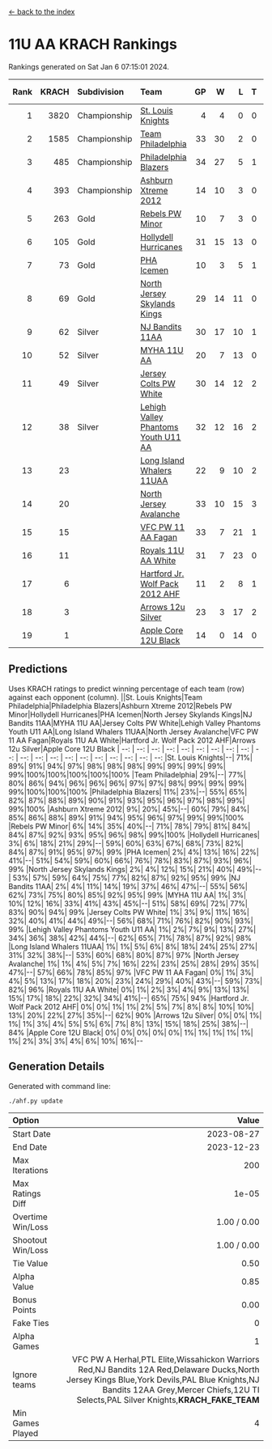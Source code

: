 [<- back to the index](readme.md)
# 11U AA KRACH Rankings
Rankings generated on Sat Jan  6 07:15:01 2024.

Rank|KRACH|Subdivision|Team|GP|W|L|T|OTW|OTL|SoS|Exp Wins|Win Diff
---:|---:|:---|:---|---:|---:|---:|---:|---:|---:|---:|---:|---:
1|3820|Championship|[St. Louis Knights](https://gamesheetstats.com/seasons/3659/teams/143319/schedule)|4|4|0|0|0|0|127|4.8|-0.0
2|1585|Championship|[Team Philadelphia](https://gamesheetstats.com/seasons/3659/teams/140788/schedule)|33|30|2|0|1|0|119|31.9|0.0
3|485|Championship|[Philadelphia Blazers](https://gamesheetstats.com/seasons/3659/teams/140785/schedule)|34|27|5|1|0|1|309|28.3|-0.0
4|393|Championship|[Ashburn Xtreme 2012](https://gamesheetstats.com/seasons/3659/teams/140775/schedule)|14|10|3|0|1|0|274|11.9|0.0
5|263|Gold|[Rebels PW Minor](https://gamesheetstats.com/seasons/3659/teams/140786/schedule)|10|7|3|0|0|0|262|7.9|0.0
6|105|Gold|[Hollydell Hurricanes](https://gamesheetstats.com/seasons/3659/teams/140777/schedule)|31|15|13|0|1|2|463|16.9|0.0
7|73|Gold|[PHA Icemen](https://gamesheetstats.com/seasons/3659/teams/143313/schedule)|10|3|5|1|1|0|261|5.4|0.0
8|69|Gold|[North Jersey Skylands Kings](https://gamesheetstats.com/seasons/3659/teams/140784/schedule)|29|14|11|0|2|2|192|16.9|0.0
9|62|Silver|[NJ Bandits 11AA](https://gamesheetstats.com/seasons/3659/teams/140782/schedule)|30|17|10|1|0|2|137|18.4|0.0
10|52|Silver|[MYHA 11U AA](https://gamesheetstats.com/seasons/3659/teams/140781/schedule)|20|7|13|0|0|0|378|7.9|0.0
11|49|Silver|[Jersey Colts PW White](https://gamesheetstats.com/seasons/3659/teams/140778/schedule)|30|14|12|2|2|0|111|17.9|0.0
12|38|Silver|[Lehigh Valley Phantoms Youth U11 AA](https://gamesheetstats.com/seasons/3659/teams/140779/schedule)|32|12|16|2|1|1|314|14.9|0.0
13|23||[Long Island Whalers 11UAA](https://gamesheetstats.com/seasons/3659/teams/140780/schedule)|22|9|10|2|0|1|65|10.9|0.0
14|20||[North Jersey Avalanche](https://gamesheetstats.com/seasons/3659/teams/140783/schedule)|33|10|15|3|1|4|158|13.4|0.0
15|15||[VFC PW 11 AA Fagan](https://gamesheetstats.com/seasons/3659/teams/140789/schedule)|33|7|21|1|3|1|292|11.4|0.0
16|11||[Royals 11U AA White](https://gamesheetstats.com/seasons/3659/teams/140787/schedule)|31|7|23|0|1|0|294|8.9|0.0
17|6||[Hartford Jr. Wolf Pack 2012 AHF](https://gamesheetstats.com/seasons/3659/teams/140776/schedule)|11|2|8|1|0|0|36|3.4|0.0
18|3||[Arrows 12u Silver](https://gamesheetstats.com/seasons/3659/teams/140774/schedule)|23|3|17|2|0|1|59|4.9|0.0
19|1||[Apple Core 12U Black](https://gamesheetstats.com/seasons/3659/teams/140773/schedule)|14|0|14|0|0|0|325|0.9|0.0

## Predictions
Uses KRACH ratings to predict winning percentage of each team (row) against each opponent (column).
||St. Louis Knights|Team Philadelphia|Philadelphia Blazers|Ashburn Xtreme 2012|Rebels PW Minor|Hollydell Hurricanes|PHA Icemen|North Jersey Skylands Kings|NJ Bandits 11AA|MYHA 11U AA|Jersey Colts PW White|Lehigh Valley Phantoms Youth U11 AA|Long Island Whalers 11UAA|North Jersey Avalanche|VFC PW 11 AA Fagan|Royals 11U AA White|Hartford Jr. Wolf Pack 2012 AHF|Arrows 12u Silver|Apple Core 12U Black
| --: | --: | --: | --: | --: | --: | --: | --: | --: | --: | --: | --: | --: | --: | --: | --: | --: | --: | --: | --: 
|St. Louis Knights|--| 71%| 89%| 91%| 94%| 97%| 98%| 98%| 98%| 99%| 99%| 99%| 99%| 99%|100%|100%|100%|100%|100%
|Team Philadelphia| 29%|--| 77%| 80%| 86%| 94%| 96%| 96%| 96%| 97%| 97%| 98%| 99%| 99%| 99%| 99%|100%|100%|100%
|Philadelphia Blazers| 11%| 23%|--| 55%| 65%| 82%| 87%| 88%| 89%| 90%| 91%| 93%| 95%| 96%| 97%| 98%| 99%| 99%|100%
|Ashburn Xtreme 2012|  9%| 20%| 45%|--| 60%| 79%| 84%| 85%| 86%| 88%| 89%| 91%| 94%| 95%| 96%| 97%| 99%| 99%|100%
|Rebels PW Minor|  6%| 14%| 35%| 40%|--| 71%| 78%| 79%| 81%| 84%| 84%| 87%| 92%| 93%| 95%| 96%| 98%| 99%|100%
|Hollydell Hurricanes|  3%|  6%| 18%| 21%| 29%|--| 59%| 60%| 63%| 67%| 68%| 73%| 82%| 84%| 87%| 91%| 95%| 97%| 99%
|PHA Icemen|  2%|  4%| 13%| 16%| 22%| 41%|--| 51%| 54%| 59%| 60%| 66%| 76%| 78%| 83%| 87%| 93%| 96%| 99%
|North Jersey Skylands Kings|  2%|  4%| 12%| 15%| 21%| 40%| 49%|--| 53%| 57%| 59%| 64%| 75%| 77%| 82%| 87%| 92%| 95%| 99%
|NJ Bandits 11AA|  2%|  4%| 11%| 14%| 19%| 37%| 46%| 47%|--| 55%| 56%| 62%| 73%| 75%| 80%| 85%| 92%| 95%| 99%
|MYHA 11U AA|  1%|  3%| 10%| 12%| 16%| 33%| 41%| 43%| 45%|--| 51%| 58%| 69%| 72%| 77%| 83%| 90%| 94%| 99%
|Jersey Colts PW White|  1%|  3%|  9%| 11%| 16%| 32%| 40%| 41%| 44%| 49%|--| 56%| 68%| 71%| 76%| 82%| 90%| 93%| 99%
|Lehigh Valley Phantoms Youth U11 AA|  1%|  2%|  7%|  9%| 13%| 27%| 34%| 36%| 38%| 42%| 44%|--| 62%| 65%| 71%| 78%| 87%| 92%| 98%
|Long Island Whalers 11UAA|  1%|  1%|  5%|  6%|  8%| 18%| 24%| 25%| 27%| 31%| 32%| 38%|--| 53%| 60%| 68%| 80%| 87%| 97%
|North Jersey Avalanche|  1%|  1%|  4%|  5%|  7%| 16%| 22%| 23%| 25%| 28%| 29%| 35%| 47%|--| 57%| 66%| 78%| 85%| 97%
|VFC PW 11 AA Fagan|  0%|  1%|  3%|  4%|  5%| 13%| 17%| 18%| 20%| 23%| 24%| 29%| 40%| 43%|--| 59%| 73%| 82%| 96%
|Royals 11U AA White|  0%|  1%|  2%|  3%|  4%|  9%| 13%| 13%| 15%| 17%| 18%| 22%| 32%| 34%| 41%|--| 65%| 75%| 94%
|Hartford Jr. Wolf Pack 2012 AHF|  0%|  0%|  1%|  1%|  2%|  5%|  7%|  8%|  8%| 10%| 10%| 13%| 20%| 22%| 27%| 35%|--| 62%| 90%
|Arrows 12u Silver|  0%|  0%|  1%|  1%|  1%|  3%|  4%|  5%|  5%|  6%|  7%|  8%| 13%| 15%| 18%| 25%| 38%|--| 84%
|Apple Core 12U Black|  0%|  0%|  0%|  0%|  0%|  1%|  1%|  1%|  1%|  1%|  1%|  2%|  3%|  3%|  4%|  6%| 10%| 16%|--

## Generation Details

Generated with command line:
```
./ahf.py update
```

| Option | Value |
| :----- | ----: |
| Start Date | 2023-08-27 |
| End Date | 2023-12-23 |
| Max Iterations | 200 |
| Max Ratings Diff | 1e-05 |
| Overtime Win/Loss | 1.00 / 0.00 |
| Shootout Win/Loss | 1.00 / 0.00 |
| Tie Value | 0.50 |
| Alpha Value | 0.85 |
| Bonus Points | 0.00 |
| Fake Ties | 0 |
| Alpha Games | 1 |
| Ignore teams | VFC PW A Herhal,PTL Elite,Wissahickon Warriors Red,NJ Bandits 12A Red,Delaware Ducks,North Jersey Kings Blue,York Devils,PAL Blue Knights,NJ Bandits 12AA Grey,Mercer Chiefs,12U TI Selects,PAL Silver Knights,__KRACH_FAKE_TEAM__ |
| Min Games Played | 4 |

